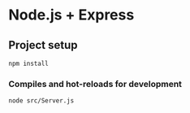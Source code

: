 # Node.js + Express

## Project setup
```
npm install
```

### Compiles and hot-reloads for development
```
node src/Server.js
```
